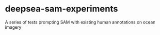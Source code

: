 # deepsea-sam-experiments
A series of tests prompting SAM with existing human annotations on ocean imagery
